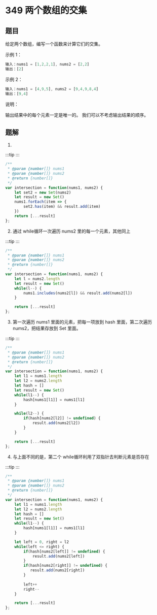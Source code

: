 # 349 两个数组的交集

## 题目
给定两个数组，编写一个函数来计算它们的交集。

 

示例 1：
```js
输入：nums1 = [1,2,2,1], nums2 = [2,2]
输出：[2]
```
示例 2：
```js
输入：nums1 = [4,9,5], nums2 = [9,4,9,8,4]
输出：[9,4]
```

说明：

输出结果中的每个元素一定是唯一的。
我们可以不考虑输出结果的顺序。

## 题解

1. 


:::tip
<runtime :list="[72, 95.71, 38.7, 33.18]" />
:::

```js
/**
 * @param {number[]} nums1
 * @param {number[]} nums2
 * @return {number[]}
 */
var intersection = function(nums1, nums2) {
    let set2 = new Set(nums2)
    let result = new Set()
    nums1.forEach(item => {
        set2.has(item) && result.add(item)
    })
    return [...result]
};
```

<situation>
    <template v-slot:time>
        `O(n^2)`，使用 forEach循环和has方法，n 为 nums1 的长度，
    </template>
    <template v-slot:space>
        `O(n)`，使用两个变量来保存值
    </template>
    <template v-slot:good>
    </template>
    <template v-slot:bad>
    </template>
</situation>

2. 通过 while循环一次遍历 nums2 里的每一个元素，其他同上

:::tip
<runtime :list="[92, 43.40, 38.8, 30.09]" />
:::

```js
/**
 * @param {number[]} nums1
 * @param {number[]} nums2
 * @return {number[]}
 */
var intersection = function(nums1, nums2) {
    let l = nums2.length
    let result = new Set()
    while(l--) {
        nums1.includes(nums2[l]) && result.add(nums2[l])
    }

    return [...result]
};
```

<situation>
    <template v-slot:time>
        `O(n^2)`，使用 while循环和 includes 方法
    </template>
    <template v-slot:space>
        `O(n)`，使用一个变量来保存值
    </template>
    <template v-slot:good>
    </template>
    <template v-slot:bad>
    </template>
</situation>

3. 第一次遍历 nums1 里面的元素，把每一项放到 hash 里面，第二次遍历 nums2，把结果存放到 Set 里面。

:::tip
<runtime :list="[80, 83.39, 38.7, 32.26]" />
:::

```js
/**
 * @param {number[]} nums1
 * @param {number[]} nums2
 * @return {number[]}
 */
var intersection = function(nums1, nums2) {
    let l1 = nums1.length
    let l2 = nums2.length
    let hash = []
    let result = new Set()
    while(l1--) {
        hash[nums1[l1]] = nums1[l1]
    }

    while(l2--) {
        if(hash[nums2[l2]] != undefined) {
            result.add(nums2[l2])
        }
    }

    return [...result]
};
```

<situation>
    <template v-slot:time>
        `O(n)`，分别使用两个 while循环，第二个 while循环里面使用`O(1)`的方法去判断是否存在元素
    </template>
    <template v-slot:space>
        `O(n)`，使用两个变量来保存值
    </template>
    <template v-slot:good>
    </template>
    <template v-slot:bad>
    </template>
</situation>

4. 与上面不同的是，第二个 while循环利用了双指针去判断元素是否存在

:::tip
<runtime :list="[68, 98.28, 38.4, 46.73]" />
:::


```js
/**
 * @param {number[]} nums1
 * @param {number[]} nums2
 * @return {number[]}
 */
var intersection = function(nums1, nums2) {
    let l1 = nums1.length
    let l2 = nums2.length
    let hash = []
    let result = new Set()
    while(l1--) {
        hash[nums1[l1]] = nums1[l1]
    }

    let left = 0, right = l2
    while(left <= right) {
        if(hash[nums2[left]] != undefined) {
            result.add(nums2[left])
        }
        if(hash[nums2[right]] != undefined) {
           result.add(nums2[right]) 
        }
        
        left++
        right--
    }

    return [...result]
};
```

<situation>
    <template v-slot:time>
        `O(n)`，分别使用两个 while循环，第二个 while循环里面使用`O(1)`的方法去判断是否存在元素
    </template>
    <template v-slot:space>
        `O(n)`，使用两个变量来保存值
    </template>
    <template v-slot:good>
    </template>
    <template v-slot:bad>
    </template>
</situation>